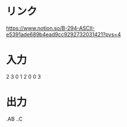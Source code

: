 # リンク
https://www.notion.so/B-294-ASCII-e5391ade689b4ead9cc9292732031421?pvs=4

# 入力
2 3
0 1 2
0 0 3

# 出力
.AB
..C
